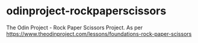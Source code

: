 # odinproject-rockpaperscissors
The Odin Project - Rock Paper Scissors Project. As per https://www.theodinproject.com/lessons/foundations-rock-paper-scissors
